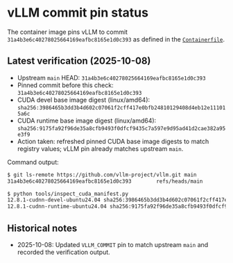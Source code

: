 # vLLM commit pin status

The container image pins vLLM to commit `31a4b3e6c40278025664169eafbc8165e1d0c393` as defined in the [`Containerfile`](../Containerfile).

## Latest verification (2025-10-08)

- Upstream `main` HEAD: `31a4b3e6c40278025664169eafbc8165e1d0c393`
- Pinned commit before this check: `31a4b3e6c40278025664169eafbc8165e1d0c393`
- CUDA devel base image digest (linux/amd64): `sha256:3986465b3dd3b4d602c07061f2cff417e0bfb24810129408d4eb12e111015a6c`
- CUDA runtime base image digest (linux/amd64): `sha256:9175fa92f96de35a8cfb9493f0dfcf9435c7a597e9d95ad41d2cae382a95e3f9`
- Action taken: refreshed pinned CUDA base image digests to match registry values; vLLM pin already matches upstream `main`.

Command output:

```bash
$ git ls-remote https://github.com/vllm-project/vllm.git main
31a4b3e6c40278025664169eafbc8165e1d0c393        refs/heads/main
```

```bash
$ python tools/inspect_cuda_manifest.py
12.8.1-cudnn-devel-ubuntu24.04 sha256:3986465b3dd3b4d602c07061f2cff417e0bfb24810129408d4eb12e111015a6c
12.8.1-cudnn-runtime-ubuntu24.04 sha256:9175fa92f96de35a8cfb9493f0dfcf9435c7a597e9d95ad41d2cae382a95e3f9
```

## Historical notes

- 2025-10-08: Updated `VLLM_COMMIT` pin to match upstream `main` and recorded the verification output.
